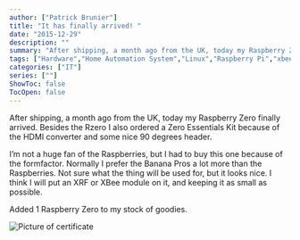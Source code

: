 ```yaml
---
author: ["Patrick Brunier"]
title: "It has finally arrived! "
date: "2015-12-29"
description: ""
summary: "After shipping, a month ago from the UK, today my Raspberry Zero finally arrived."
tags: ["Hardware","Home Automation System","Linux","Raspberry Pi","xbee","xrf"]
categories: ["IT"]
series: [""]
ShowToc: false
TocOpen: false
---
```

After shipping, a month ago from the UK, today my Raspberry Zero finally arrived.
Besides the Rzero I also ordered a Zero Essentials Kit because of the HDMI converter and some nice 90 degrees header.

I’m not a huge fan of the Raspberries, but I had to buy this one because of the formfactor. Normally I prefer the Banana Pros a lot more than the Raspberries.
Not sure what the thing will be used for, but it looks nice.
I think I will put an XRF or XBee module on it, and keeping it as small as possible.

Added 1 Raspberry Zero to my stock of goodies.

![Picture of certificate](/imgs/pi_zero_arrived/pizero.jpg)

